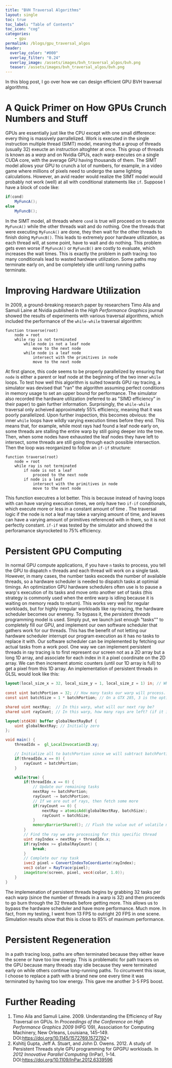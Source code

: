 ```yaml
---
title: "BVH Traversal Algorithms"
layout: single
toc: true
toc_label: "Table of Contents"
toc_icon: "cog"
categories:
    - gpu
permalink: /blogs/gpu_traversal_algos
header:
  overlay_color: "#000"
  overlay_filter: "0.24"
  overlay_image: /assets/images/bvh_traversal_algos/bvh.png
  teaser: /assets/images/bvh_traversal_algos/bvh.png
---
```


In this blog post, I go over how we can design efficient GPU BVH traversal algorithms.

# A Quick Primer on How GPUs Crunch Numbers and Stuff

GPUs are essentially just like the CPU except with one small difference: every thing is massively parrallelized. Work is executed in the single instruction multiple thread (SIMT) model, meaning that a group of threads (usually 32) exeucte an instruction altoghter at once. This group of threads is known as a *warp* and on Nvidia GPUs, each warp executes on a single CUDA core, with the average GPU having thousands of them. The SIMT model allows your GPU to crunch a lot of numbers, for example, in a video game where millions of pixels need to undergo the same lighting calculations. However, an avid reader would realize the SIMT model would probably not work (well) at all with conditional statements like `if`. Suppose I have a block of code like:

```glsl
if(cond)
    MyFuncA();
else
    MyFuncB();
```

In the SIMT model, all threads where `cond` is true will proceed on to execute `MyFuncA()` while the other threads wait and do nothing. One the threads that were executing `MyFuncA()` are done, they then wait for the other threads to finish doing `MyFuncB()`. This leads to extremely poor hardware utilization, as each thread will, at some point, have to wait and do nothing. This problem gets even worse if `MyFuncA()` or `MyFuncB()` are costly to evaluate, which increases the wait times. This is exactly the problem in path tracing: too many conditionals lead to wasted hardware utilization. Some paths may terminate early on, and be completely idle until long running paths terminate.

# Improving Hardware Utilization

In 2009, a ground-breaking research paper by researchers Timo Aila and Samuli Laine at Nvidia published in the *High Performance Graphics* journal showed the results of experiments with various traversal algorithms, which included the performance of the `while-while` traversal algorithm:

```
function traverse(root)
    node = root
    while ray is not terminated
        while node is not a leaf node
            move to the next node
        while node is a leaf node
            intersect with the primitives in node
            move to the next node
```

At first glance, this code seems to be properly parallelized by ensuring that `node` is either a parent or leaf node at the beginning of the two inner `while` loops. To test how well this algorithm is suited towards GPU ray tracing, a simulator was devised that "ran" the algorithm assuming perfect conditions in memory usage to set an upper bound for performance. The simulator also recorded the hardware utilization (referred to as "SIMD efficiency" in their paper) to gain further information. Surprisingly, the `while-while` traversal only acheived approximately 55% efficiency, meaning that it was poorly parallelized. Upon further inspection, this becomes obvious: the inner `while` loops have wildly varying execution times before they end. This means that, for example, while most rays had found a leaf node early on, some threads are stalling the entire warp by still going deeper into the tree. Then, when some nodes have exhausted the leaf nodes they have left to intersect, some threads are still going through each possible intersection. Then the loop was reorganized to follow an `if-if` structure:

```
function traverse(root)
    node = root
    while ray is not terminated
        if node is not a leaf
            proceed to the next node
        if node is a leaf
            intersect with the primitives in node
            move to the next node
```

This function executres a lot better. This is because instead of having loops with can have varying execution times, we only have two `if-if` conditionals, which execute more or less in a constant amount of time . The traversal logic if the node is not a leaf may take a varying amount of time, and leaves can have a varying amount of primitives referenced with in them, so it is not perfectly constant. `if-if` was tested by the simulator and showed the perforamance skyrocketed to 75% efficiency.

# Persistent GPU Computing

In normal GPU compute applications, if you have `n` tasks to process, you tell the GPU to dispatch `n` threads and each thread will work on a single task. However, in many cases, the number tasks exceeds the number of available threads, so a hardware scheduler is needed to dispatch tasks at optimial timings. An optimization GPU hardware schedulers often use is to pause a warp's execution of its tasks and move onto another set of tasks (this strategy is commonly used when the entire warp is idling because it is waiting on memory reads to return). This works very well for regular workloads, but for highly irregular workloads like ray-tracing, the hardware scheduler becomes our enenmy. To bypass it, the *persistent threads* programming model is used. Simply put, we launch just enough "tasks"" to completely fill our GPU, and implement our own software scheduler that gathers work for our threads. This has the benefit of not letting our hardware scheduler interrupt our program execution as it has no tasks to replace it with. Our software scheduler can be implemented by fetching our actual tasks from a work pool. One way we can implement persistent threads in ray tracing is to first represent our screen not as a 2D array but a long 1D array, and associate for each index in it a pixel coordinate on the 2D array. We can then increment atomic counters (until our 1D array is full) to get a pixel from this 1D array. An implementation of persistent threads in GLSL would look like this:

```glsl
layout(local_size_x = 32, local_size_y = 1, local_size_z = 1) in; // What this means is that we run one warp per each dispatch 
    
const uint batchPortion = 32; // How many tasks our warp will process. This should be the number of threads in a warp
const uint batchSize = 1 * batchPortion; // On a GTX 285, 3 is the optimal multiplier [1], but 1 seems to perform better on my GTX 980

shared uint nextRay;  // In this warp, what will our next ray be?
shared uint rayCount; // In this warp, how many rays are left? (if it is zero we need to get more tasks)

layout(std430) buffer globalNextRayBuf {
    uint globalNextRay; // Initially zero
};

void main() {
    threadIdx =  gl_LocalInvocationID.xy;

    // Initialize all to batchPortion since we will subtract batchPortion later to make it zero
    if(threadIdx.x == 0) {
        rayCount = batchPortion;
    }

    while(true) {
        if(threadIdx.x == 0) {
            // Update our remaining tasks
            nextRay += batchPortion;
            rayCount -= batchPortion;
            // If we are out of rays, then fetch some more
            if(rayCount == 0) {
                nextRay = atomicAdd(globalNextRay, batchSize);
                rayCount = batchSize;
            }
            memoryBarrierShared(); // Flush the value out of volatile memory
        }
        // Find the ray we are processing for this specific thread
        uint rayIndex = nextRay + threadIdx.x;
        if(rayIndex >= globalRayCount) {
            break;
        }
        // Complete our ray task
        ivec2 pixel = ConvertIndexToCoordiante(rayIndex); 
        vec3 color = RayTrace(pixel);
        imageStore(screen, pixel, vec4(color, 1.0));
    }
}
```
The implemenation of persistent threads begins by grabbing 32 tasks per each warp (since the number of threads in a warp is 32) and then proceeds to go burn through the 32 threads before getting more. This allows us to bypass the hardware scheduler and have more performance. Much more. In fact, from my testing, I went from 13 FPS to outright 20 FPS in one scene. Simulation results show that this is close to 85% of maximum performance.

# Persistent Regeneration

In a path tracing loop, paths are often terminated because they either leave the scene or have too low energy. This is problematic for path tracers on the GPU because many threads stay idle because they were terminated early on while others continue long-running paths. To circumvent this issue, I choose to replace a path with a brand new one every time it was terminated by having too low energy. This gave me another 3-5 FPS boost.

# Further Reading

1. Timo Aila and Samuli Laine. 2009. Understanding the Efficiency of Ray Traversal on GPUs. In *Proceedings of the Conference on High Performance Graphics 2009* (HPG ’09), Association for Computing Machinery, New Orleans, Louisiana, 145–149. DOI:https://doi.org/10.1145/1572769.1572792<
2. Kshitij Gupta, Jeff A. Stuart, and John D. Owens. 2012. A study of Persistent Threads style GPU programming for GPGPU workloads. In *2012 Innovative Parallel Computing* (InPar), 1–14. DOI:https://doi.org/10.1109/InPar.2012.6339596